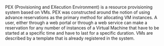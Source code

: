 PEX (Provisioning and EXecution Environment) is a resource provisioning system based on VMs. PEX was constructed around the notion of using advance reservations as the primary method for allocating VM instances. A user, either through a web portal or through a web service can make a reservation for any number of instances of a Virtual Machine that have to
be started at a specific time and have to last for a specific duration. VMs are described by a template that is already registered in the system.